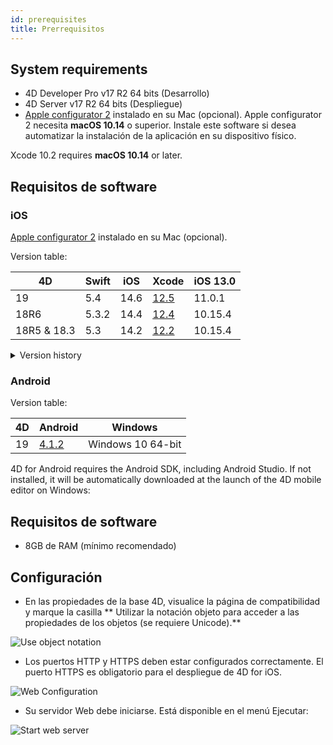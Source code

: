 ```yaml
---
id: prerequisites
title: Prerrequisitos
---
```


## System requirements

* 4D Developer Pro v17 R2 64 bits (Desarrollo)
* 4D Server v17 R2 64 bits (Despliegue)
* [Apple configurator 2](https://itunes.apple.com/us/app/apple-configurator-2/id1037126344) instalado en su Mac (opcional). Apple configurator 2 necesita **macOS 10.14** o superior. Instale este software si desea automatizar la instalación de la aplicación en su dispositivo físico.

Xcode 10.2 requires **macOS 10.14** or later.

## Requisitos de software

### iOS

[Apple configurator 2](https://itunes.apple.com/us/app/apple-configurator-2/id1037126344) instalado en su Mac (opcional).

Version table:

| 4D          | Swift | iOS  | Xcode                                                                                                         | iOS 13.0 |
| ----------- | ----- | ---- | ------------------------------------------------------------------------------------------------------------- | -------- |
| 19          | 5.4   | 14.6 | [12.5](https://developer.apple.com/services-account/download?path=/Developer_Tools/Xcode_12.5/Xcode_12.5.xip) | 11.0.1   |
| 18R6        | 5.3.2 | 14.4 | [12.4](https://developer.apple.com/services-account/download?path=/Developer_Tools/Xcode_12.4/Xcode_12.4.xip) | 10.15.4  |
| 18R5 & 18.3 | 5.3   | 14.2 | [12.2](https://developer.apple.com/services-account/download?path=/Developer_Tools/Xcode_12.2/Xcode_12.2.xip) | 10.15.4  |

<details><summary>Version history</summary>

| 4D   | Swift | iOS  | Xcode  | iOS 13.0 |
| ---- | ----- | ---- | ------ | -------- |
| 18R4 | 5.3   | 14.0 | 12.0   | 10.15.4  |
| 18R3 | 5.2.4 | 13.5 | 11.5   | 10.15.2  |
| 18.2 | 5.2   | 13.4 | 11.4   | 10.15.2  |
| 18.1 | 5.1.3 | 13.3 | 11.3.1 | 10.14.4  |
| 18R2 | 5.1.3 | 13.3 | 11.3.1 | 10.14.4  |
| 18   | 5.1   | 13.2 | 11.2   | 10.14.4  |
| 17R6 | 5.0   | 12.2 | 10.2.1 | 10.14.4  |
| 17R5 | 4.2.1 | 12.2 | 10.2   | 10.14.3  |
| 17R4 | 4.2.1 | 12   | 10.1   | 10.13.6  |
| 17R3 | 4.2   | 12   | 10.0   | 10.13.6  |
| 17R2 | 4.1.2 | 11.4 | 9.4    | 10.13.2  |
| 17R2 | 4.1   | 11.3 | 9.3.1  | 10.13.2  |
</details>

### Android

Version table:

| 4D | Android                                               | Windows           |
| -- | ----------------------------------------------------- | ----------------- |
| 19 | [4.1.2](https://developer.android.com/studio/archive) | Windows 10 64-bit |

4D for Android requires the Android SDK, including Android Studio. If not installed, it will be automatically downloaded at the launch of the 4D mobile editor on Windows:


## Requisitos de software

* 8GB de RAM (mínimo recomendado)

## Configuración

* En las propiedades de la base 4D, visualice la página de compatibilidad y marque la casilla ** Utilizar la notación objeto para acceder a las propiedades de los objetos (se requiere Unicode).**

![Use object notation](assets/en/prerequisites/Use-object-notation.png)

* Los puertos HTTP y HTTPS deben estar configurados correctamente. El puerto HTTPS es obligatorio para el despliegue de 4D for iOS.

![Web Configuration](assets/en/prerequisites/Web-Configuration.png)

* Su servidor Web debe iniciarse. Está disponible en el menú Ejecutar:

![Start web server](assets/en/prerequisites/Start-web-server.png)
